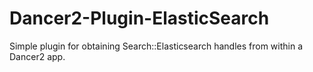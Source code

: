# Dancer2-Plugin-ElasticSearch

Simple plugin for obtaining Search::Elasticsearch handles from within a Dancer2 app.
